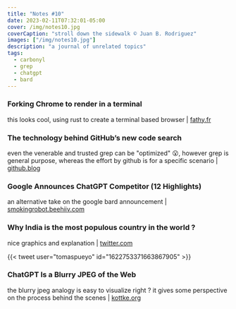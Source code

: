 ```yaml
---
title: "Notes #10"
date: 2023-02-11T07:32:01-05:00
cover: /img/notes10.jpg
coverCaption: "stroll down the sidewalk © Juan B. Rodriguez"
images: ["/img/notes10.jpg"]
description: "a journal of unrelated topics"
tags:
  - carbonyl
  - grep
  - chatgpt
  - bard
---
```


### Forking Chrome to render in a terminal

this looks cool, using rust to create a terminal based browser | [fathy.fr](https://fathy.fr/carbonyl)

### The technology behind GitHub’s new code search

even the venerable and trusted grep can be "optimized" 😮, however grep is general purpose, whereas the effort by github is for a specific scenario | [github.blog](https://github.blog/2023-02-06-the-technology-behind-githubs-new-code-search/)

### Google Announces ChatGPT Competitor (12 Highlights)

an alternative take on the google bard announcement | [smokingrobot.beehiiv.com](https://smokingrobot.beehiiv.com/p/google-announces-bard)

### Why India is the most populous country in the world ?

nice graphics and explanation | [twitter.com](https://twitter.com/tomaspueyo/status/1622753371663867905?s=61&t=JMlcY333UaMcHt9jCo7uHA)

{{< tweet user="tomaspueyo" id="1622753371663867905" >}}

### ChatGPT Is a Blurry JPEG of the Web

the blurry jpeg analogy is easy to visualize right ? it gives some perspective on the process behind the scenes | [kottke.org](https://kottke.org/23/02/ted-chiang-chatgpt-is-a-blurry-jpeg-of-the-web)
